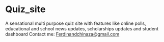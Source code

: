 # Quiz_site
A sensational multi purpose quiz site with features like online polls, educational and school news updates, scholarships updates and student dashboard
Contact me: Ferdinandchinaza@gmail.com
